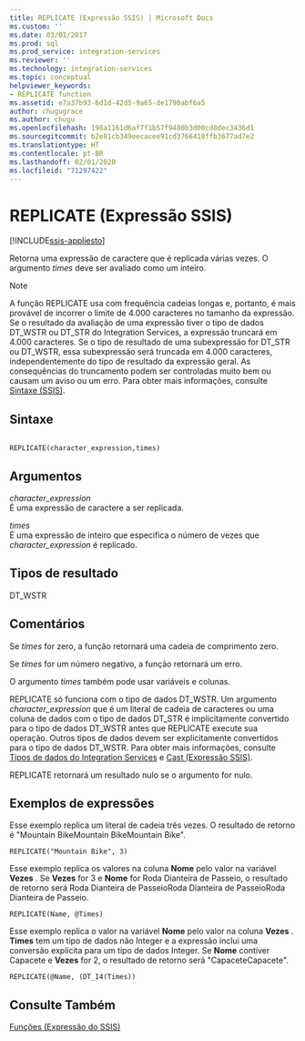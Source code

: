 ```yaml
---
title: REPLICATE (Expressão SSIS) | Microsoft Docs
ms.custom: ''
ms.date: 03/01/2017
ms.prod: sql
ms.prod_service: integration-services
ms.reviewer: ''
ms.technology: integration-services
ms.topic: conceptual
helpviewer_keywords:
- REPLICATE function
ms.assetid: e7a37b93-6d1d-42d5-9a65-de1790abf6a5
author: chugugrace
ms.author: chugu
ms.openlocfilehash: 198a1161d6af7f1b57f9480b3d00cd8dec3436d1
ms.sourcegitcommit: b2e81cb349eecacee91cd3766410ffb3677ad7e2
ms.translationtype: HT
ms.contentlocale: pt-BR
ms.lasthandoff: 02/01/2020
ms.locfileid: "71297422"
---
```

# <a name="replicate-ssis-expression"></a>REPLICATE (Expressão SSIS)

[!INCLUDE[ssis-appliesto](../../includes/ssis-appliesto-ssvrpluslinux-asdb-asdw-xxx.md)]


  Retorna uma expressão de caractere que é replicada várias vezes. O argumento *times* deve ser avaliado como um inteiro.  
  
> [!NOTE]  
>  A função REPLICATE usa com frequência cadeias longas e, portanto, é mais provável de incorrer o limite de 4.000 caracteres no tamanho da expressão. Se o resultado da avaliação de uma expressão tiver o tipo de dados DT_WSTR ou DT_STR do Integration Services, a expressão truncará em 4.000 caracteres. Se o tipo de resultado de uma subexpressão for DT_STR ou DT_WSTR, essa subexpressão será truncada em 4.000 caracteres, independentemente do tipo de resultado da expressão geral. As consequências do truncamento podem ser controladas muito bem ou causam um aviso ou um erro. Para obter mais informações, consulte [Sintaxe &#40;SSIS&#41;](../../integration-services/expressions/syntax-ssis.md).  
  
## <a name="syntax"></a>Sintaxe  
  
```  
  
REPLICATE(character_expression,times)  
```  
  
## <a name="arguments"></a>Argumentos  
 *character_expression*  
 É uma expressão de caractere a ser replicada.  
  
 *times*  
 É uma expressão de inteiro que especifica o número de vezes que *character_expression* é replicado.  
  
## <a name="result-types"></a>Tipos de resultado  
 DT_WSTR  
  
## <a name="remarks"></a>Comentários  
 Se *times* for zero, a função retornará uma cadeia de comprimento zero.  
  
 Se *times* for um número negativo, a função retornará um erro.  
  
 O argumento *times* também pode usar variáveis e colunas.  
  
 REPLICATE só funciona com o tipo de dados DT_WSTR. Um argumento *character_expression* que é um literal de cadeia de caracteres ou uma coluna de dados com o tipo de dados DT_STR é implicitamente convertido para o tipo de dados DT_WSTR antes que REPLICATE execute sua operação. Outros tipos de dados devem ser explicitamente convertidos para o tipo de dados DT_WSTR. Para obter mais informações, consulte [Tipos de dados do Integration Services](../../integration-services/data-flow/integration-services-data-types.md) e [Cast &#40;Expressão SSIS&#41;](../../integration-services/expressions/cast-ssis-expression.md).  
  
 REPLICATE retornará um resultado nulo se o argumento for nulo.  
  
## <a name="expression-examples"></a>Exemplos de expressões  
 Esse exemplo replica um literal de cadeia três vezes. O resultado de retorno é "Mountain BikeMountain BikeMountain Bike".  
  
```  
REPLICATE("Mountain Bike", 3)  
```  
  
 Esse exemplo replica os valores na coluna **Nome** pelo valor na variável **Vezes** . Se **Vezes** for 3 e **Nome** for Roda Dianteira de Passeio, o resultado de retorno será Roda Dianteira de PasseioRoda Dianteira de PasseioRoda Dianteira de Passeio.  
  
```  
REPLICATE(Name, @Times)  
```  
  
 Esse exemplo replica o valor na variável **Nome** pelo valor na coluna **Vezes** . **Times** tem um tipo de dados não Integer e a expressão inclui uma conversão explícita para um tipo de dados Integer. Se **Nome** contiver Capacete e **Vezes** for 2, o resultado de retorno será "CapaceteCapacete".  
  
```  
REPLICATE(@Name, (DT_I4(Times))  
```  
  
## <a name="see-also"></a>Consulte Também  
 [Funções &#40;Expressão do SSIS&#41;](../../integration-services/expressions/functions-ssis-expression.md)  
  
  
